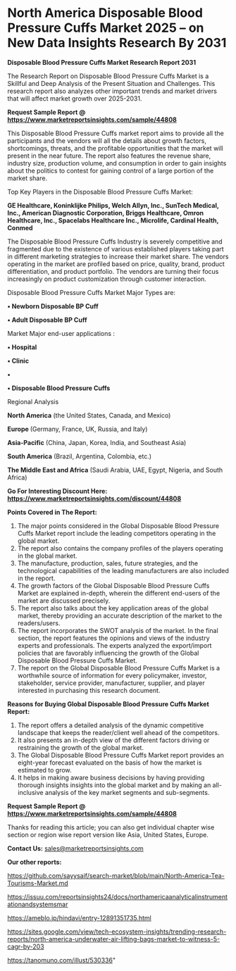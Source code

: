 # North America Disposable Blood Pressure Cuffs Market 2025 – on New Data Insights Research By 2031

<strong>Disposable Blood Pressure Cuffs Market Research Report 2031</strong>

The Research Report on Disposable Blood Pressure Cuffs Market is a Skillful and Deep Analysis of the Present Situation and Challenges. This research report also analyzes other important trends and market drivers that will affect market growth over 2025-2031.

<strong>Request Sample Report @ <a href=https://www.marketreportsinsights.com/sample/44808>https://www.marketreportsinsights.com/sample/44808</a></strong>

This Disposable Blood Pressure Cuffs market report aims to provide all the participants and the vendors will all the details about growth factors, shortcomings, threats, and the profitable opportunities that the market will present in the near future. The report also features the revenue share, industry size, production volume, and consumption in order to gain insights about the politics to contest for gaining control of a large portion of the market share.

Top Key Players in the Disposable Blood Pressure Cuffs Market:

<strong>GE Healthcare, Koninklijke Philips, Welch Allyn, Inc., SunTech Medical, Inc., American Diagnostic Corporation, Briggs Healthcare, Omron Healthcare, Inc., Spacelabs Healthcare Inc., Microlife, Cardinal Health, Conmed</strong>

The Disposable Blood Pressure Cuffs Industry is severely competitive and fragmented due to the existence of various established players taking part in different marketing strategies to increase their market share. The vendors operating in the market are profiled based on price, quality, brand, product differentiation, and product portfolio. The vendors are turning their focus increasingly on product customization through customer interaction.

Disposable Blood Pressure Cuffs Market Major Types are:

<strong>•  Newborn Disposable BP Cuff

•  Adult Disposable BP Cuff</strong>

Market Major end-user applications :

<strong>•  Hospital

•  Clinic

•  

•  Disposable Blood Pressure Cuffs</strong>

Regional Analysis

</u><strong><b>North America</b></strong> (the United States, Canada, and Mexico)

<strong><b>Europe </b></strong>(Germany, France, UK, Russia, and Italy)

<strong><b>Asia-Pacific</b></strong> (China, Japan, Korea, India, and Southeast Asia)

<strong><b>South America</b></strong> (Brazil, Argentina, Colombia, etc.)

<strong><b>The Middle East and Africa</b></strong> (Saudi Arabia, UAE, Egypt, Nigeria, and South Africa)

<strong>Go For Interesting Discount Here: <a href=https://www.marketreportsinsights.com/discount/44808>https://www.marketreportsinsights.com/discount/44808</a></strong>

<strong>Points Covered in The Report:</strong>
<ol>
  <li>The major points considered in the Global Disposable Blood Pressure Cuffs Market report include the leading competitors operating in the global market.</li>
  <li>The report also contains the company profiles of the players operating in the global market.</li>
  <li>The manufacture, production, sales, future strategies, and the technological capabilities of the leading manufacturers are also included in the report.</li>
  <li>The growth factors of the Global Disposable Blood Pressure Cuffs Market are explained in-depth, wherein the different end-users of the market are discussed precisely.</li>
  <li>The report also talks about the key application areas of the global market, thereby providing an accurate description of the market to the readers/users.</li>
  <li>The report incorporates the SWOT analysis of the market. In the final section, the report features the opinions and views of the industry experts and professionals. The experts analyzed the export/import policies that are favorably influencing the growth of the Global Disposable Blood Pressure Cuffs Market.</li>
  <li>The report on the Global Disposable Blood Pressure Cuffs Market is a worthwhile source of information for every policymaker, investor, stakeholder, service provider, manufacturer, supplier, and player interested in purchasing this research document.</li>
</ol>
<strong>Reasons for Buying Global Disposable Blood Pressure Cuffs Market Report:</strong>

<ol>
  <li>The report offers a detailed analysis of the dynamic competitive landscape that keeps the reader/client well ahead of the competitors.</li>
  <li>It also presents an in-depth view of the different factors driving or restraining the growth of the global market.</li>
  <li>The Global Disposable Blood Pressure Cuffs Market report provides an eight-year forecast evaluated on the basis of how the market is estimated to grow.</li>
  <li>It helps in making aware business decisions by having providing thorough insights insights into the global market and by making an all-inclusive analysis of the key market segments and sub-segments.</li>
</ol>
<strong>Request Sample Report @ <a href=https://www.marketreportsinsights.com/sample/44808>https://www.marketreportsinsights.com/sample/44808</a></strong>


Thanks for reading this article; you can also get individual chapter wise section or region wise report version like Asia, United States, Europe.

<strong>Contact Us:</strong>
sales@marketreportsinsights.com

<strong>Our other reports:</strong>

<a href=https://github.com/sayysaif/search-market/blob/main/North-America-Tea-Tourisms-Market.md>https://github.com/sayysaif/search-market/blob/main/North-America-Tea-Tourisms-Market.md</a>

<a href=https://issuu.com/reportsinsights24/docs/northamericaanalyticalinstrumentationandsystemsmar>https://issuu.com/reportsinsights24/docs/northamericaanalyticalinstrumentationandsystemsmar</a>

<a href=https://ameblo.jp/hindavi/entry-12891351735.html>https://ameblo.jp/hindavi/entry-12891351735.html</a>

<a href=https://sites.google.com/view/tech-ecosystem-insights/trending-research-reports/north-america-underwater-air-lifting-bags-market-to-witness-5-cagr-by-203>https://sites.google.com/view/tech-ecosystem-insights/trending-research-reports/north-america-underwater-air-lifting-bags-market-to-witness-5-cagr-by-203</a>

<a href=https://tanomuno.com/illust/530336>https://tanomuno.com/illust/530336</a>"
